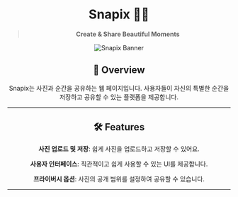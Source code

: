 <div align="center">

# Snapix 📸✨  
> **Create & Share Beautiful Moments**  

![Snapix Banner](https://placehold.co/1000x300?text=Snapix+Banner) <!-- 커스터마이징하여 배너 이미지 추가 -->

## 🌟 Overview
Snapix는 사진과 순간을 공유하는 웹 페이지입니다. 사용자들이 자신의 특별한 순간을 저장하고 공유할 수 있는 플랫폼을 제공합니다.

---

## 🛠 Features
**사진 업로드 및 저장**: 쉽게 사진을 업로드하고 저장할 수 있어요.

**사용자 인터페이스**: 직관적이고 쉽게 사용할 수 있는 UI를 제공합니다.

**프라이버시 옵션**: 사진의 공개 범위를 설정하여 공유할 수 있습니다.

---
</div>
